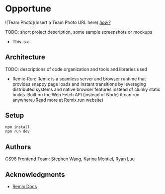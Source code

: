 # Opportune
![Team Photo](Insert a Team Photo URL here)
[*how?*](https://help.github.com/articles/about-readmes/#relative-links-and-image-paths-in-readme-files)

TODO: short project description, some sample screenshots or mockups
- This is a 

## Architecture
TODO:  descriptions of code organization and tools and libraries used
- Remix-Run: Remix is a seamless server and browser runtime that provides snappy page loads and instant transitions by leveraging distributed systems and native browser features instead of clunky static builds. Built on the Web Fetch API (instead of Node) it can run anywhere.(Read more at Remix.run website)
 

## Setup

```sh
npm install
npm run dev
```

## Authors
CS98 Frontend Team: Stephen Wang, Karina Montiel, Ryan Luu

## Acknowledgments
- [Remix Docs](https://remix.run/docs)
